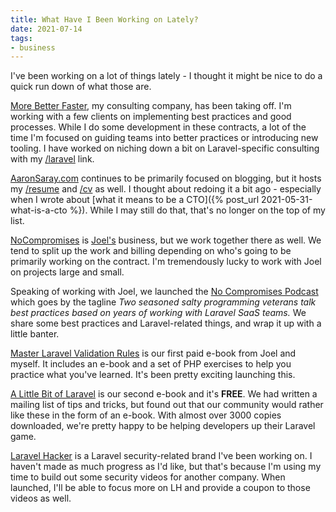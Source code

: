 ```yaml
---
title: What Have I Been Working on Lately?
date: 2021-07-14
tags:
- business
---
```

I've been working on a lot of things lately - I thought it might be nice to do a quick run down of what those are.

<!--more-->

[More Better Faster](https://morebetterfaster.io/), my consulting company, has been taking off. I'm working with a few clients on implementing best practices and good processes.  While I do some development in these contracts, a lot of the time I'm focused on guiding teams into better practices or introducing new tooling.  I have worked on niching down a bit on Laravel-specific consulting with my [/laravel](https://morebetterfaster.io/laravel/) link.

[AaronSaray.com](https://www.aaronsaray.com/) continues to be primarily focused on blogging, but it hosts my [/resume](https://aaronsaray.com/resume) and [/cv](https://aaronsaray.com/cv) as well.  I thought about redoing it a bit ago - especially when I wrote about [what it means to be a CTO]({% post_url 2021-05-31-what-is-a-cto %}).  While I may still do that, that's no longer on the top of my list.

[NoCompromises](https://nocompromises.io) is [Joel's](https://joelclermont.com) business, but we work together there as well.  We tend to split up the work and billing depending on who's going to be primarily working on the contract.  I'm tremendously lucky to work with Joel on projects large and small.

Speaking of working with Joel, we launched the [No Compromises Podcast](https://show.nocompromises.io/) which goes by the tagline _Two seasoned salty programming veterans talk best practices based on years of working with Laravel SaaS teams._ We share some best practices and Laravel-related things, and wrap it up with a little banter.

[Master Laravel Validation Rules](https://nocompromises.io/laravel-validation-book?ref=as-blog-whidl) is our first paid e-book from Joel and myself.  It includes an e-book and a set of PHP exercises to help you practice what you've learned. It's been pretty exciting launching this.

[A Little Bit of Laravel](https://nocompromises.io/tips?ref=as-blog-whidl) is our second e-book and it's **FREE**.  We had written a mailing list of tips and tricks, but found out that our community would rather like these in the form of an e-book.  With almost over 3000 copies downloaded, we're pretty happy to be helping developers up their Laravel game.

[Laravel Hacker](https://laravelhacker.com/) is a Laravel security-related brand I've been working on.  I haven't made as much progress as I'd like, but that's because I'm using my time to build out some security videos for another company.  When launched, I'll be able to focus more on LH and provide a coupon to those videos as well.